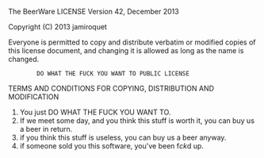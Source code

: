 The BeerWare LICENSE
                    Version 42, December 2013

 Copyright (C) 2013 jamiroquet 

 Everyone is permitted to copy and distribute verbatim or modified
 copies of this license document, and changing it is allowed as long
 as the name is changed.

            DO WHAT THE FUCK YOU WANT TO PUBLIC LICENSE
   TERMS AND CONDITIONS FOR COPYING, DISTRIBUTION AND MODIFICATION

  01. You just DO WHAT THE FUCK YOU WANT TO.
  10. If we meet some day, and you think this stuff is worth it, you can buy us a beer in return.
  11. if you think this stuff is useless, you can buy us a beer anyway. 
 100. if someone sold you this software, you've been f*ck*d up.
